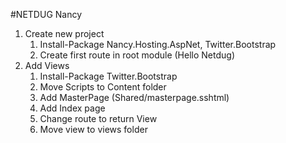 #NETDUG Nancy

1. Create new project
	1. Install-Package Nancy.Hosting.AspNet, Twitter.Bootstrap
	1. Create first route in root module (Hello Netdug)
1. Add Views
	1. Install-Package Twitter.Bootstrap
	1. Move Scripts to Content folder
	1. Add MasterPage (Shared/masterpage.sshtml)
	1. Add Index page 
	1. Change route to return View
	1. Move view to views folder
